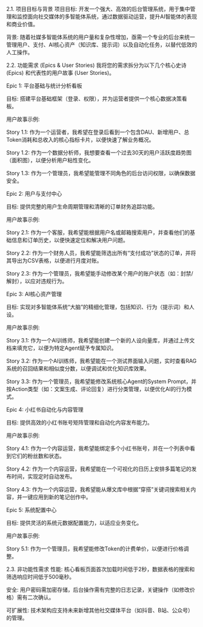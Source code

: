 2.1. 项目目标与背景
项目目标: 开发一个强大、高效的后台管理系统，用于集中管理和监控面向社交媒体的多智能体系统，通过数据驱动运营，提升AI智能体的表现和商业价值。

背景: 随着社媒多智能体系统的用户量和复杂性增加，亟需一个专业的后台来统一管理用户、支付、AI核心资产（知识库、提示词）以及自动化任务，以替代低效的人工操作。

2.2. 功能需求 (Epics & User Stories)
我将您的需求拆分为以下几个核心史诗 (Epics) 和代表性的用户故事 (User Stories)。

Epic 1: 平台基础与统计分析看板

目标: 搭建平台基础框架（登录、权限），并为运营者提供一个核心数据决策看板。

用户故事示例:

Story 1.1: 作为一个运营者，我希望在登录后看到一个包含DAU、新增用户、总Token消耗和总收入的核心指标卡片，以便快速了解业务概况。

Story 1.2: 作为一个数据分析师，我想要查看一个过去30天的用户活跃度趋势图（面积图），以便分析用户粘性变化。

Story 1.3: 作为一个管理员，我希望能管理不同角色的后台访问权限，以确保数据安全。

Epic 2: 用户与支付中心

目标: 提供完整的用户生命周期管理和清晰的订单财务追踪功能。

用户故事示例:

Story 2.1: 作为一个客服，我希望能根据用户名或邮箱搜索用户，并查看他们的基础信息和订单历史，以便快速定位和解决用户问题。

Story 2.2: 作为一个财务人员，我希望能筛选出所有“支付成功”状态的订单，并将其导出为CSV表格，以便进行月度对账。

Story 2.3: 作为一个管理员，我希望能手动修改某个用户的账户状态（如：封禁/解封），以应对违规行为。

Epic 3: AI核心资产管理

目标: 实现对多智能体系统“大脑”的精细化管理，包括知识、行为（提示词）和人设。

用户故事示例:

Story 3.1: 作为一个AI训练师，我希望能创建一个新的人设向量库，并通过上传文档来填充它，以便为特定Agent赋予专属知识。

Story 3.2: 作为一个AI训练师，我希望能在一个测试界面输入问题，实时查看RAG系统的召回结果和相似度分数，以便调试和优化知识库效果。

Story 3.3: 作为一个管理员，我希望能修改系统核心Agent的System Prompt，并按Action类型（如：文案生成、评论回复）进行分类管理，以便优化AI的行为模式。

Epic 4: 小红书自动化与内容管理

目标: 提供高效的小红书账号矩阵管理和自动化内容发布能力。

用户故事示例:

Story 4.1: 作为一个内容运营，我希望能绑定多个小红书账号，并在一个列表中看到它们的粉丝数和状态。

Story 4.2: 作为一个内容运营，我希望能在一个可视化的日历上安排多篇笔记的发布时间，实现定时自动发布。

Story 4.3: 作为一个内容运营，我希望能从爆文库中根据“穿搭”关键词搜索相关内容，并一键应用到新的笔记创作中。

Epic 5: 系统配置中心

目标: 提供灵活的系统元数据配置能力，以适应业务变化。

用户故事示例:

Story 5.1: 作为一个管理员，我希望能修改Token的计费单价，以便进行价格调整。

2.3. 非功能性需求
性能: 核心看板页面首次加载时间低于2秒，数据表格的搜索和筛选响应时间低于500毫秒。

安全: 用户密码需加密存储，后台操作需有完整的日志记录，关键操作（如修改价格）需有二次确认。

可扩展性: 技术架构应支持未来新增其他社交媒体平台（如抖音、B站、公众号）的管理。